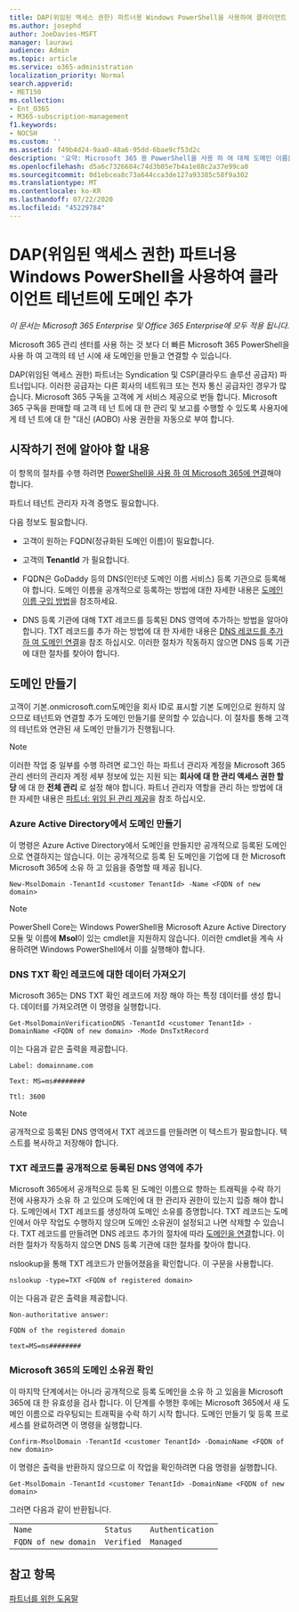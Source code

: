 ```yaml
---
title: DAP(위임된 액세스 권한) 파트너용 Windows PowerShell을 사용하여 클라이언트 테넌트에 도메인 추가
ms.author: josephd
author: JoeDavies-MSFT
manager: laurawi
audience: Admin
ms.topic: article
ms.service: o365-administration
localization_priority: Normal
search.appverid:
- MET150
ms.collection:
- Ent_O365
- M365-subscription-management
f1.keywords:
- NOCSH
ms.custom: ''
ms.assetid: f49b4d24-9aa0-48a6-95dd-6bae9cf53d2c
description: '요약: Microsoft 365 용 PowerShell을 사용 하 여 대체 도메인 이름을 기존 고객 테 넌 트에 추가 합니다.'
ms.openlocfilehash: d5a6c7326684c74d3b05e7b4a1e88c2a37e99ca0
ms.sourcegitcommit: 0d1ebcea8c73a644cca3de127a93385c58f9a302
ms.translationtype: MT
ms.contentlocale: ko-KR
ms.lasthandoff: 07/22/2020
ms.locfileid: "45229784"
---
```

# <a name="add-a-domain-to-a-client-tenancy-with-windows-powershell-for-delegated-access-permission-dap-partners"></a>DAP(위임된 액세스 권한) 파트너용 Windows PowerShell을 사용하여 클라이언트 테넌트에 도메인 추가

*이 문서는 Microsoft 365 Enterprise 및 Office 365 Enterprise에 모두 적용 됩니다.*

Microsoft 365 관리 센터를 사용 하는 것 보다 더 빠른 Microsoft 365 PowerShell을 사용 하 여 고객의 테 넌 시에 새 도메인을 만들고 연결할 수 있습니다.
  
DAP(위임된 액세스 권한) 파트너는 Syndication 및 CSP(클라우드 솔루션 공급자) 파트너입니다. 이러한 공급자는 다른 회사의 네트워크 또는 전자 통신 공급자인 경우가 많습니다. Microsoft 365 구독을 고객에 게 서비스 제공으로 번들 합니다. Microsoft 365 구독을 판매할 때 고객 테 넌 트에 대 한 관리 및 보고를 수행할 수 있도록 사용자에 게 테 넌 트에 대 한 "대신 (AOBO) 사용 권한을 자동으로 부여 합니다.
## <a name="what-do-you-need-to-know-before-you-begin"></a>시작하기 전에 알아야 할 내용

이 항목의 절차를 수행 하려면 [PowerShell을 사용 하 여 Microsoft 365에 연결](connect-to-office-365-powershell.md)해야 합니다.
  
파트너 테넌트 관리자 자격 증명도 필요합니다.
  
다음 정보도 필요합니다.
  
- 고객이 원하는 FQDN(정규화된 도메인 이름)이 필요합니다.
    
- 고객의 **TenantId** 가 필요합니다.
    
- FQDN은 GoDaddy 등의 DNS(인터넷 도메인 이름 서비스) 등록 기관으로 등록해야 합니다. 도메인 이름을 공개적으로 등록하는 방법에 대한 자세한 내용은 [도메인 이름 구입 방법](https://go.microsoft.com/fwlink/p/?LinkId=532541)을 참조하세요.
    
- DNS 등록 기관에 대해 TXT 레코드를 등록된 DNS 영역에 추가하는 방법을 알아야 합니다. TXT 레코드를 추가 하는 방법에 대 한 자세한 내용은 [DNS 레코드를 추가 하 여 도메인 연결](https://go.microsoft.com/fwlink/p/?LinkId=532542)을 참조 하십시오. 이러한 절차가 작동하지 않으면 DNS 등록 기관에 대한 절차를 찾아야 합니다.
    
## <a name="create-domains"></a>도메인 만들기

 고객이 기본<domain>.onmicrosoft.com도메인을 회사 ID로 표시할 기본 도메인으로 원하지 않으므로 테넌트와 연결할 추가 도메인 만들기를 문의할 수 있습니다. 이 절차를 통해 고객의 테넌트와 연관된 새 도메인 만들기가 진행됩니다.
  
> [!NOTE]
> 이러한 작업 중 일부를 수행 하려면 로그인 하는 파트너 관리자 계정을 Microsoft 365 관리 센터의 관리자 계정 세부 정보에 있는 지원 되는 **회사에 대 한 관리 액세스 권한 할당** 에 대 한 **전체 관리** 로 설정 해야 합니다. 파트너 관리자 역할을 관리 하는 방법에 대 한 자세한 내용은 [파트너: 위임 된 관리 제공](https://go.microsoft.com/fwlink/p/?LinkId=532435)을 참조 하십시오. 
  
### <a name="create-the-domain-in-azure-active-directory"></a>Azure Active Directory에서 도메인 만들기

이 명령은 Azure Active Directory에서 도메인을 만들지만 공개적으로 등록된 도메인으로 연결하지는 않습니다. 이는 공개적으로 등록 된 도메인을 기업에 대 한 Microsoft Microsoft 365에 소유 하 고 있음을 증명할 때 제공 됩니다.
  
```
New-MsolDomain -TenantId <customer TenantId> -Name <FQDN of new domain>
```

>[!Note]
>PowerShell Core는 Windows PowerShell용 Microsoft Azure Active Directory 모듈 및 이름에 **Msol**이 있는 cmdlet을 지원하지 않습니다. 이러한 cmdlet을 계속 사용하려면 Windows PowerShell에서 이를 실행해야 합니다.
>

### <a name="get-the-data-for-the-dns-txt-verification-record"></a>DNS TXT 확인 레코드에 대한 데이터 가져오기

 Microsoft 365는 DNS TXT 확인 레코드에 저장 해야 하는 특정 데이터를 생성 합니다. 데이터를 가져오려면 이 명령을 실행합니다.
  
```
Get-MsolDomainVerificationDNS -TenantId <customer TenantId> -DomainName <FQDN of new domain> -Mode DnsTxtRecord
```

이는 다음과 같은 출력을 제공합니다.
  
 `Label: domainname.com`
  
 `Text: MS=ms########`
  
 `Ttl: 3600`
  
> [!NOTE]
> 공개적으로 등록된 DNS 영역에서 TXT 레코드를 만들려면 이 텍스트가 필요합니다. 텍스트를 복사하고 저장해야 합니다. 
  
### <a name="add-a-txt-record-to-the-publically-registered-dns-zone"></a>TXT 레코드를 공개적으로 등록된 DNS 영역에 추가

Microsoft 365에서 공개적으로 등록 된 도메인 이름으로 향하는 트래픽을 수락 하기 전에 사용자가 소유 하 고 있으며 도메인에 대 한 관리자 권한이 있는지 입증 해야 합니다. 도메인에서 TXT 레코드를 생성하여 도메인 소유를 증명합니다. TXT 레코드는 도메인에서 아무 작업도 수행하지 않으며 도메인 소유권이 설정되고 나면 삭제할 수 있습니다. TXT 레코드를 만들려면 DNS 레코드 추가의 절차에 따라 [도메인을 연결](https://go.microsoft.com/fwlink/p/?LinkId=532542)합니다. 이러한 절차가 작동하지 않으면 DNS 등록 기관에 대한 절차를 찾아야 합니다.
  
nslookup을 통해 TXT 레코드가 만들어졌음을 확인합니다. 이 구문을 사용합니다.
  
```
nslookup -type=TXT <FQDN of registered domain>
```

이는 다음과 같은 출력을 제공합니다.
  
 `Non-authoritative answer:`
  
 `FQDN of the registered domain`
  
 `text=MS=ms########`
  
### <a name="validate-domain-ownership-in-microsoft-365"></a>Microsoft 365의 도메인 소유권 확인

이 마지막 단계에서는 아니라 공개적으로 등록 도메인을 소유 하 고 있음을 Microsoft 365에 대 한 유효성을 검사 합니다. 이 단계를 수행한 후에는 Microsoft 365에서 새 도메인 이름으로 라우팅되는 트래픽을 수락 하기 시작 합니다. 도메인 만들기 및 등록 프로세스를 완료하려면 이 명령을 실행합니다. 
  
```
Confirm-MsolDomain -TenantId <customer TenantId> -DomainName <FQDN of new domain>
```

이 명령은 출력을 반환하지 않으므로 이 작업을 확인하려면 다음 명령을 실행합니다.
  
```
Get-MsolDomain -TenantId <customer TenantId> -DomainName <FQDN of new domain>
```

그러면 다음과 같이 반환됩니다.
  
||||
|:-----|:-----|:-----|
| `Name` <br/> | `Status` <br/> | `Authentication` <br/> |
| `FQDN of new domain` <br/> | `Verified` <br/> | `Managed` <br/> |
   
## <a name="see-also"></a>참고 항목

#### 

[파트너를 위한 도움말](https://go.microsoft.com/fwlink/p/?LinkID=533477)

